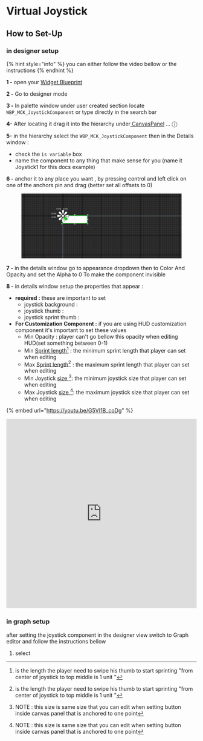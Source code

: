 # Virtual Joystick

## How to Set-Up

### in designer setup

{% hint style="info" %}
you can either follow the video bellow or the instructions
{% endhint %}

**1 -** open your [Widget Blueprint](../creating-hud-widget-blueprint.md)

**2 -** Go to designer mode

**3 -** In palette window under user created section locate `WBP_MCK_JoystickComponent` or type directly in the search bar

**4-** After locating it drag it into the hierarchy under[ ](../tutorial/)[CanvasPanel](../info.md) ... ⓘ

**5-** in the hierarchy select the `WBP_MCK_JoystickComponent` then in the Details window :

* check the `is variable` box
* name the component to any thing that make sense for you (name it Joystick1 for this docs example)

**6 -** anchor it to any place you want , by pressing control and left click on one of the anchors pin and drag (better set all offsets to 0)

<figure><img src="../.gitbook/assets/image_2024-10-15_215609509.png" alt=""><figcaption></figcaption></figure>

**7 -** in the details window go to appearance dropdown then to Color And Opacity and set the Alpha to 0 To make the component invisible

**8 -** in details window setup the properties that appear :

* **required :** these are important to set
  * joystick background :
  * joystick thumb :
  * joystick sprint thumb :
* **For Customization Component :** if you are using HUD customization component it's important to set these values
  * Min Opacity : player can't go bellow this opacity when editing HUD(set something between 0-1)
  * Min [Sprint length](#user-content-fn-1)[^1] : the minimum sprint length that player can set when editing
  * Max [Sprint length](#user-content-fn-2)[^2] : the maximum sprint length that player can set when editing
  * Min Joystick [size ](#user-content-fn-3)[^3]: the minimum joystick size that player can set when editing
  * Max Joystick [size ](#user-content-fn-4)[^4]: the maximum joystick size that player can set when editing

{% embed url="https://youtu.be/G5VI1B_coDg" %}
<iframe src="https://blueprintue.com/render/qhzb-vso/" width="100%" height="500" frameborder="0"></iframe>


### in graph setup

after setting the joystick component in the designer view switch to Graph editor and follow the instructions bellow

1. select

[^1]: is the length the player need to swipe his thumb to start sprinting "from center of joystick to top middle is 1 unit "

[^2]: is the length the player need to swipe his thumb to start sprinting "from center of joystick to top middle is 1 unit "

[^3]: NOTE : this size is same size that you can edit when setting button inside canvas panel that is anchored to one point

[^4]: NOTE : this size is same size that you can edit when setting button inside canvas panel that is anchored to one point
